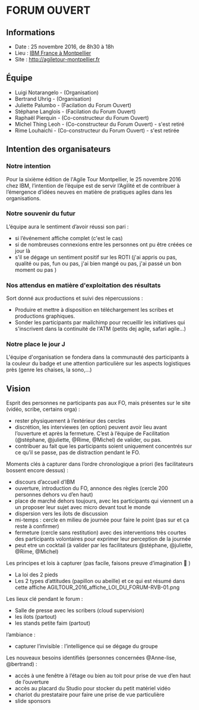 # FORUM OUVERT

## Informations

* Date : 25 novembre 2016, de 8h30 à 18h 
* Lieu : [IBM France à Montpellier](https://www.openstreetmap.org/search?query=ibm%20montpellier#map=16/43.6172/3.9075)
* Site : http://agiletour-montpellier.fr

## Équipe

* Luigi Notarangelo - (Organisation)
* Bertrand Uhrig - (Organisation)
* Juliette Palumbo - (Facilation du Forum Ouvert)
* Stéphane Langlois - (Facilation du Forum Ouvert)
* Raphaël Pierquin - (Co-constructeur du Forum Ouvert)
* Michel Thing Leoh - (Co-constructeur du Forum Ouvert) - s'est retiré
* Rime Louhaichi - (Co-constructeur du Forum Ouvert) - s'est retirée

## Intention des organisateurs

### Notre intention
Pour la sixième édition de l'Agile Tour Montpellier, le 25 novembre 2016 chez IBM, l’intention de l’équipe est de servir l’Agilité et de contribuer à l’émergence d’idées neuves en matière de pratiques agiles dans les organisations.


### Notre souvenir du futur
L’équipe aura le sentiment d’avoir réussi son pari :

* si l’événement affiche complet (c'est le cas) 
* si de nombreuses connexions entre les personnes ont pu être créées ce jour là
* s'il se dégage un sentiment positif sur les ROTI (j'ai appris ou pas, qualité ou pas, fun ou pas, j'ai bien mangé ou pas, j'ai passé un bon moment ou pas )

### Nos attendus en matière d'exploitation des résultats 
Sort donné aux productions et suivi des répercussions :

* Produire et mettre à disposition en téléchargement les scribes et productions graphiques.
* Sonder les participants par mailchimp pour recueillir les initiatives qui s'inscrivent dans la continuité de l'ATM (petits dej agile, safari agile...)

### Notre place le jour J
L'équipe d'organisation se fondera dans la communauté des participants à la couleur du badge et une attention particulière sur les aspects logistiques près (genre les chaises, la sono,…)

## Vision
Esprit des personnes ne participants pas aux FO, mais présentes sur le site (vidéo, scribe, certains orga) :
* rester physiquement à l’extérieur des cercles
* discrétion, les interviewes (en option) peuvent avoir lieu avant l’ouverture et après la fermeture. C’est à l’équipe de Facilitation (@stéphane, @juliette, @Rime, @Michel) de valider, ou pas.
* contribuer au fait que les participants soient uniquement concentrés sur ce qu’il se passe, pas de distraction pendant le FO. 

Moments clés à capturer dans l’ordre chronologique a priori (les facilitateurs bossent encore dessus) :
* discours d’accueil d’IBM
* ouverture, introduction du FO, annonce des règles (cercle 200 personnes dehors vu d’en haut)
* place de marché dehors toujours, avec les participants qui viennent un a un proposer leur sujet avec micro devant tout le monde
* dispersion vers les ilots de discussion
* mi-temps : cercle en milieu de journée pour faire le point (pas sur et ça reste à confirmer)
* fermeture (cercle sans restitution) avec des interventions très courtes des participants volontaires pour exprimer leur perception de la journée
* peut etre un cocktail (à valider par les facilitateurs @stéphane, @juliette, @Rime, @Michel) 

Les principes et lois à capturer (pas facile, faisons preuve d’imagination 🙂 )
* La loi des 2 pieds
* Les 2 types d’attitudes (papillon ou abeille) et ce qui est résumé dans cette affiche
AGILTOUR_2016_affiche_LOI_DU_FORUM-RVB-01.png

Les lieux clé pendant le forum :
* Salle de presse avec les scribers (cloud supervision)
* les ilots (partout)
* les stands petite faim (partout)

l’ambiance :
* capturer l’invisible : l’intelligence qui se dégage du groupe

Les nouveaux besoins identifiés (personnes concernées @Anne-lise, @bertrand) :
* accès à une fenêtre à l’étage ou bien au toit pour prise de vue d’en haut de l’ouverture
* accès au placard du Studio pour stocker du petit matériel vidéo
* chariot du prestataire pour faire une prise de vue particulière
* slide sponsors

